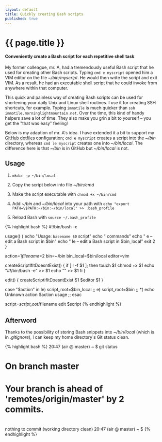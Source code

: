```yaml
---
layout: default
title: Quickly creating Bash scripts
published: true
---
```

# {{ page.title }}

#### Conveniently create a Bash script for each repetitive shell task

My former colleague, mr. A, had a tremendously useful Bash script that he used
for creating other Bash scripts. Typing `cmd e myscript` opened him a VIM editor
on the file *~/bin/myscript*. He would then write the script and exit VIM. As a
result, he had an executable shell script that he could invoke from anywhere
within that computer.

This quick and painless way of creating Bash scripts can be used for shortening
your daily Unix and Linux shell routines. I use it for creating SSH shortcuts,
for example. Typing `immotile` is much quicker than `ssh
immotile.morninglightmountain.net`. Over the time, this kind of handy helpers
save a lot of time. They also make you grin a bit to yourself – you get the
"that was easy" feeling!

Below is my adaption of mr. A's idea. I have extended it a bit to support my
[GitHub dotfiles](https://github.com/laurilehmijoki/dotfiles) configuration;
`cmd e myscript` creates a script into the *~/bin* directory, whereas `cmd le
myscript` creates one into *~/bin/local*. The difference here is that *~/bin* is
in GitHub but *~/bin/local* is not.

## Usage

1. `mkdir -p ~/bin/local`

2. Copy the script below into file *~/bin/cmd*

3. Make the script executable with `chmod +x ~/bin/cmd`

4. Add *~/bin* and *~/bin/local* into your path with `echo "export
PATH=\$PATH:~/bin:~/bin/local" >> .bash_profile`

5. Reload Bash with `source ~/.bash_profile`

{% highlight bash %}
#!/bin/bash -e

usage() {
  echo "Usage: `basename $0` <command> script"
  echo "  commands"
  echo "    e  – edit a Bash script in $bin"
  echo "    le – edit a Bash script in $bin_local"
  exit 2
}

action=$1
filename=$2
bin=~/bin
bin_local=$bin/local
editor=vim

createScriptIfItDoesntExist() {
  if [ ! -f $1 ]; then
    touch $1
    chmod +x $1
    echo "#!/bin/bash -e" >> $1
    echo "" >> $1
  fi
}

edit() {
  createScriptIfItDoesntExist $1
  $editor $1
}

case "$action" in
  le)
    script_root=$bin_local
    ;;
  e)
    script_root=$bin
    ;;
  *)
    echo Unknown action $action
    usage
    ;;
esac

script=$script_root/$filename
edit $script
{% endhighlight %}

## Afterword

Thanks to the possibility of storing Bash snippets into *~/bin/local* (which is
in *.gitignore*), I can keep my home directory's Git status clean.

{% highlight bash %}
20:47 (air @ master) ~ $ git status
# On branch master
# Your branch is ahead of 'remotes/origin/master' by 2 commits.
#
nothing to commit (working directory clean)
20:47 (air @ master) ~ $
{% endhighlight %}
